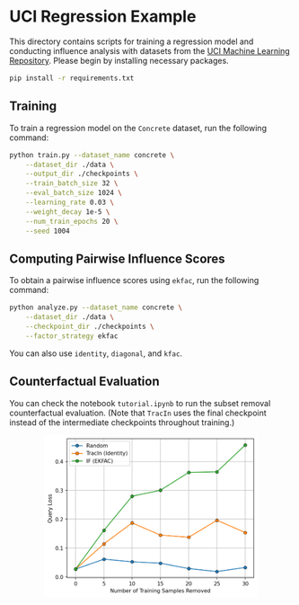 # UCI Regression Example

This directory contains scripts for training a regression model and conducting influence analysis with 
datasets from the [UCI Machine Learning Repository](https://archive.ics.uci.edu/datasets). Please begin by installing necessary packages.
```bash
pip install -r requirements.txt
```

## Training

To train a regression model on the `Concrete` dataset, run the following command:
```bash
python train.py --dataset_name concrete \
    --dataset_dir ./data \
    --output_dir ./checkpoints \
    --train_batch_size 32 \
    --eval_batch_size 1024 \
    --learning_rate 0.03 \
    --weight_decay 1e-5 \
    --num_train_epochs 20 \
    --seed 1004
```

## Computing Pairwise Influence Scores

To obtain a pairwise influence scores using `ekfac`, run the following command:
```bash
python analyze.py --dataset_name concrete \
    --dataset_dir ./data \
    --checkpoint_dir ./checkpoints \
    --factor_strategy ekfac
```
You can also use `identity`, `diagonal`, and `kfac`.

## Counterfactual Evaluation

You can check the notebook `tutorial.ipynb` to run the subset removal counterfactual evaluation. 
(Note that `TracIn` uses the final checkpoint instead of the intermediate checkpoints throughout training.)

<p align="center">
<a href="#"><img width="380" img src="figure/counterfactual.png" alt="Counterfactual"/></a>
</p>
